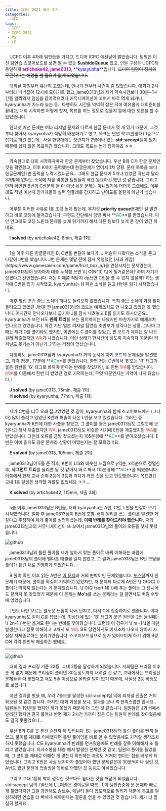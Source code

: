 ```yaml
---
title: ICPC 2021 예선 후기
categories:
 - 대회
tags:
 - ICPC
 - ICPC 2021
 - PS
 - CP
---
```


　UCPC 이후 4차례 팀연습을 거치고, 드디어 ICPC 예선날이 밝았습니다. 팀명은 이전 팀연습 스코어보드를 보면 알 수 있듯 **SushidoQueue** 였고, 인원 구성은 UCPC와 동일하게 **<font color='#aa00aa'>artichoke42</font>**, **<font color='#aa00aa'>jame0313</font>**, **<font color='#0000ff'>kyaryunha</font>**입니다. ~~드디어 팀명이 정치와 무관하다는 해명을 할 필요가 없게 되었습니다.~~

　대회날 아침부터 유난히 꼬였는데, 만나기 전부터 사건이 좀 많았습니다. 대회가 2시부터라 넉넉잡아 12시에 모이기로 했고, jame0313님과 제가 약속시간보다 30분~1시간쯤 일찍와서 점심을 같이먹으려다 커뮤니케이션이 꼬여서 따로 먹게 되거나, kyaryunha가 자느라 늦는 등.. 다행히도 시간을 넉넉히 잡은 덕에 여유롭게 대회준비를 끝내고, 대회 시작하면 어떻게 할지, 목표를 어느 정도로 잡을지 등에 대한 토론을 할 수 있었습니다. 

　인터넷 예선 문제는 여타 리저널 문제와 다르게 한글 문제가 몇 개 있기 때문에, 그것부터 찾아서 kyaryunha가 적당히 배분하기로 했고, 목표는 단연 학교(한양대) 1등으로 잡기로 하긴 했는데.. 사실 한양대에는 오렌지가 2명이나 있는 **std::accept**팀이 있기 때문에 쉽지 않은 목표이긴 했습니다. 그래도 목표는 높게 잡아야죠 ㅎㅎ
<hr/>

　약속한대로 대회 시작하자마자 한글 문제부터 찾았습니다. 우선 B와 C가 한글 문제인 것을 확인했고, 이후 K까지 출력했는데 한글문제가 없어서 1차 당황. 문제 목록을 보니 한글문제인 I번 출력을 누락시켰더군요.. 그래도 한글 문제가 5개나 있었던 작년과 달리 3개밖에 없다는 소식에 저를 비롯한 팀원들이 약간 동요하긴 했던 것 같습니다. 그리고 먼저 확인한 B번과 C번문제 둘 다 마냥 쉬운 문제는 아니었기에 더더욱 그랬네요. 아무래도 작년 예선때 참가자들의 실력 인플레를 감지하고 난이도를 올린게 아닌가 싶습니다.

　아무튼 이러한 사유로 I를 조금 늦게 봤는데, 무지성 **priority queue**문제인 걸 발견하고 바로 코딩에 들어갔습니다. 구현도 간단해서 금방 짜서 **<font color='#009874'>AC</font>**를 받았습니다. 다만 안그래도 코딩 느린데 문제를 늦게 읽기까지 해서 다른 팀보다 늦게 푼 감이 있긴 하네요.

　**I solved** (by artichoke42, 8min, 제출 1회)
<hr/>
　1솔 이후 다른 한글문제인 B, C번을 번갈아 보다가, J 퍼솔이 나왔다는 소식을 듣고 다같이 J번을 봤습니다. J번 문제는 몇달 전에 잠시 유행했던 [사과 게임](https://www.gamesaien.com/game/fruit_box_a/)을 연상시치는 문제였는데, jame0313님이 보자마자 대충 누적합 쓰면 \\( O(N^3) \\)에 될거같은데? 하며 자기가 잡겠다고 선언했습니다. 저는 이때쯤 적당히 dp쓰면 C번을 풀 수 있지 않을까? 하는 생각에 C번을 잡기 시작했고, kyaryunha는 H 퍼솔 소식을 듣고 H번을 읽기 시작했습니다.

　이후 몇십 분간 솔브 소식이 하나도 들려오지 않았습니다. 특히 솔브 소식이 가장 많이 들려오고 있었던 J번을 짠 jame0313님의 코드는 예제조차도 안 나오고 있었던 듯 했습니다. 어지간히 안나오다보니 급기야 J를 잠시 내려놓고 E를 읽기도 하시더군요.. kyaryunha가 보던 H도 **펜윅 트리**를 쓰는 풀이까지는 나왔지만 마찬가지로 예제조차 안나오고 있었습니다. 약간 지난 일본 리저널 팀연습 초반부가 생각나는 상황. 그나마 그때는 제가 D를 풀기라도 했지만, 이번에는 C 풀이를 찾았고, 짠 코드가 예제는 잘 나오길래 제출했지만 <font color='#dd4124'>WA</font>가 나왔습니다. 이런 상태가 한시간이 넘도록 지속되자 '이러다 리저널도 못가는거 아닌가..?'하는 걱정이 앞섰습니다.

　다행히도, jame0313님과 kyaryunha가 거의 동시에 자기 코드의 문제점을 발견했고, 각각 75분, 77분에 **<font color='#009874'>AC</font>**를 받았습니다. 한편 저는 C번에서 'B'또는 'R' 태그가 붙은 원반을 'G' 태그로 바꿔야 한다는 반례를 찾았지만, 또 한번 <font color='#dd4124'>WA</font>를 받았습니다. (<font color='#dd4124'>WA</font>를 이쯤에서 한번 더 받았던 걸로 기억하는데, 무엇 때문인지는 기억이 나지 않습니다.)

　**J solved** (by jame0313, 75min, 제출 1회)  
　**H solved** (by kyaryunha, 77min, 제출 1회)
<hr/>

　제가 C번을 너무 오래 잡고있었던 것 같아, kyaryunha와 함께 스코어보드에서 (그나마) 많이 풀리고 있었던 K번과 퍼솔이 나온 L번을 보고 있었습니다. 그러던 중 kyaryunha가 K번에 대한 사풀을 찾았고, 그 풀이를 들은 jame0313님도 그럴듯해 보인다고 해서 제출했지만 <font color='#dd4124'>WA</font>. jame0313님도 비슷한 시기에 E번을 제출했지만 <font color='#dd4124'>WA</font>를 받았습니다. 그런데 오류를 금방 찾으셨는지 105분경에 **<font color='#009874'>AC</font>**를 받아오셨습니다. E번은 아예 읽지도 않은 문제라 상황이 어땠는지는 잘 모르겠네요.

　**E solved** (by jame0313, 105min, 제출 2회)

　jame0313님이 E를 푼 직후, K번이 LIS와 비슷한 느낌으로 y역순, x역순으로 정렬한 후, **세그먼트 트리**를 돌리면 될 것 같아서 바로 짜서 115분경에 **<font color='#009874'>AC</font>**를 띄웠습니다. 이쯤에서 현재 교내 순위 2등에 3등과 격차가 커진 것을 보고 안도했습니다. 목표였던 교내 1등 달성은 생각할 겨를도 없었네요 ㅋㅋ...

　**K solved** (by artichoke42, 115min, 제출 2회)
<hr/>

　5솔 이후 jame0313님은 B번을, 저와 kyaryunha는 A번, C번, L번을 번갈아 보기 시작했습니다. 얼마 후 jame0313님이 B번에 포함-배제 원리를 쓰는 풀이를 발견한 거 같다고 주장하며 제게 풀이를 설명하셨는데, **이때 반례를 찾아드려야 했습니다.** 저와 jame0313님과의 커뮤니케이션이 또 꼬여서 jame0313님의 풀이의 오류를 찾지 못했습니다.

![github](https://user-images.githubusercontent.com/51073213/136691412-c2c96af5-9030-4ca9-a721-f2490eeeff0d.png)

　jame0313님의 틀린 풀이를 제가 알아서 맞는 풀이로 바꿔 이해하는 바람에 jame0313님의 풀이에 별다른 태클을 걸지 않았고, 그 결과 jame0313님은 B번 코딩을 풀이가 틀린 채로 진행하게 되었습니다.

　B 풀이 확인 이후 읽은 A번은 [이 문제](https://www.acmicpc.net/problem/2912)과 거의 판박이인 문제였습니다. [포스팅](https://you4rin.github.io/boj/2021/09/29/class7pp-3/#)까지 한 문제기 때문에, 풀이를 확실히 기억하고 있었지만, 저 문제와 다르게 A번은 \\( O(QC) \\)풀이가 먹히지 않는다는 게 문제였습니다. \\( O(Q \sqrt N) \\)에 푸는 풀이는 그 당시에도 끝까지 못 찾았었기 때문에 이 문제는 **Mo's**를 쓰는 문제라는 걸 알면서도 버릴 수밖에 없었습니다.

　L번도 나만 모르는 웰노운 느낌이 나서 던지고, 다시 C에 집중하기로 했습니다. 이때 kyaryunha도 같이 C를 잡았는데, 최상단에 있는 'B' 태그가 붙은 원반을 2번 옮길때는 \\( 2n-1 \\)번만 옮겨도 된다는 반례를 찾아줬습니다. 그런데 이 경우가 \\( m=1 \\)일 때만 발생한다고 잘못 이해하고 고쳐서 또 <font color='#dd4124'>WA</font>. B도 당연하게도 예제조차 나오지 않아서 사실상 자체종료하는 분위기였습니다. 스코어보드상으로 뭔가 있어보이게 하기 위해 B랑 C에 각각 한번씩 제출하긴 했네요.
<hr/>

![github](https://user-images.githubusercontent.com/51073213/136693252-7d4e50ab-dd61-4181-9067-6d5d2258de73.png)

　대회 결과 프리징 기준 22등, 교내 2등을 달성하게 되었습니다. 저희팀은 프리징 이후 푼 게 없기 때문에 프리징이 풀리면 30등정도까지 내려갈 것 같고, 교내에서는 프리징된 문제들을 다 맞았다고 쳐도 5솔 이상으로 올라갈 팀이 없기 때문에, 사실상 2등 확정으로 보입니다.

　예년 결과를 봤을 때, 무려 7솔브를 달성한 std::accept팀 덕에 리저널 진출은 거의 확보된 것 같긴 합니다. 하지만 대회 과정을 보나, 결과를 보나 썩 만족스럽진 않네요.. 팀원들은 1인분을 했지만 제가 못했기 때문에 더 그런 것 같습니다. 팀원들은 J와 H에서 말리긴 했지만 결국 풀어낸 반면 제가 2시간 가까이 잡은 C는 팀원이 반례를 찾아줬음에도 결국 못풀었으니...

　우선 B와 C를 못 푼건 순전히 제 탓입니다. B는 jame0313님의 틀린 풀이를 뻔히 들었고, 풀이를 제대로 이해했다면 틀린 풀이임을 바로 알 수 있었음에도 지적할 생각조차 하지 못했습니다. C도 kyaryunha가 반례를 던져줬음에도 반례를 잘못 이해해서 또 틀리고 말았습니다. 의사소통을 대충 해서 발생한 문제인 것 같고, 팀원의 풀이를 들었을 때, 그 풀이를 제대로 이해한 게 맞는지 확인하는 과정도 거쳐야 한다는 점을 배우게 되었습니다. 그리고 K번은 사실 보자마자 풀었어야 했던 문제같은데 30분씩이나 걸린 것, A번도 봤던 문젠데 업솔빙을 똑바로 안했던 것 등등도 아쉬웠습니다.

　그리고 교내 1등의 벽이 생각한 것보다도 높다는 것을 깨닫게 되었습니다. std::accept 팀의 7솔브에 I, L퍼솔은 경이로울 따름.. L이 팀연습중에 푼 문제라 빠르게 풀었다지만 그걸 감안해도 솔브수, 페널티 둘다 압도적으로 밀리기 때문에 목표를 달성하려면 연습을 더 빡세게 해야한다는 결론을 얻을 수 있었던 것 같습니다. 제가 더 열심히 할게요..